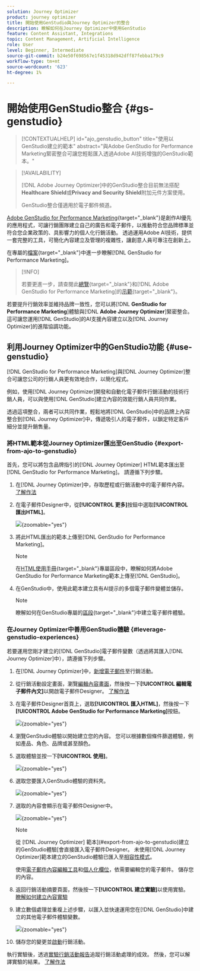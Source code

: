 ```yaml
---
solution: Journey Optimizer
product: journey optimizer
title: 開始使用GenStudio與Journey Optimizer的整合
description: 瞭解如何在Journey Optimizer中使用GenStudio
feature: Content Assistant, Integrations
topic: Content Management, Artificial Intelligence
role: User
level: Beginner, Intermediate
source-git-commit: b24e50f698567e1f45318d942dff87febba179c9
workflow-type: tm+mt
source-wordcount: '623'
ht-degree: 1%

---
```


# 開始使用GenStudio整合 {#gs-genstudio}

>[!CONTEXTUALHELP]
>id="ajo_genstudio_button"
>title="使用以GenStudio建立的範本"
>abstract="與Adobe GenStudio for Performance Marketing緊密整合可讓您輕鬆匯入透過Adobe AI技術增強的GenStudio範本。"

>[!AVAILABILITY]
>
>[!DNL Adobe Journey Optimizer]中的GenStudio整合目前無法搭配&#x200B;**Healthcare Shield**&#x200B;或&#x200B;**Privacy and Security Shield**&#x200B;附加元件方案使用。
>
>GenStudio整合僅適用於電子郵件頻道。

[Adobe GenStudio for Performance Marketing](https://business.adobe.com/products/genstudio-for-performance-marketing.html){target="_blank"}是創作AI優先的應用程式，可讓行銷團隊建立自己的廣告和電子郵件，以推動符合您品牌標準並符合您企業政策的、具影響力的個人化行銷活動。 透過運用Adobe AI技術，提供一套完整的工具，可簡化內容建立及管理的複雜性，讓創意人員可專注在創新上。

在專屬的[檔案](https://experienceleague.adobe.com/zh-hant/docs/genstudio-for-performance-marketing/user-guide/home){target="_blank"}中進一步瞭解[!DNL GenStudio for Performance Marketing]。

>[!INFO]
>
>若要更進一步，請查閱此[總覽](https://business.adobe.com/products/genstudio-for-performance-marketing.html#watch-overview){target="_blank"}和[!DNL Adobe GenStudio for Performance Marketing]的[示範](https://business.adobe.com/products/genstudio-for-performance-marketing.html#demo){target="_blank"}。

<!--To access the GenStudio integration in [!DNL Adobe Journey Optimizer] feature, users need to be granted the **xxx** permission. [Learn more](../administration/permissions.md)

>[!IMPORTANT]
>
>* Before starting using this capability, read out related [Guardrails and Limitations](#generative-guardrails).-->

若要提升行銷效率並維持品牌一致性，您可以將&#x200B;[!DNL **GenStudio for Performance Marketing**]&#x200B;體驗與&#x200B;[!DNL **Adobe Journey Optimizer**]&#x200B;緊密整合。 這可讓您運用[!DNL GenStudio]的AI支援內容建立以及[!DNL Journey Optimizer]的進階協調功能。

<!--![](../rn/assets/do-not-localize/genstudio.gif)-->

<!--Guardrails and limitations {#genstudio-guardrails}

General guidelines for using the GenStudio integration in [!DNL Adobe Journey Optimizer] for email generation are listed below:

See if guidelines/limitations such as the ones listed [here](gs-generative.md#generative-guardrails) for the AI Assistant can apply.

The following limitations apply to GenStudio integration in [!DNL Adobe Journey Optimizer]:-->

## 利用Journey Optimizer中的GenStudio功能 {#use-genstudio}

[!DNL GenStudio for Performance Marketing]與[!DNL Journey Optimizer]整合可讓您公司的行銷人員更有效地合作，以簡化程式。

例如，使用[!DNL Journey Optimizer]開發和自動化電子郵件行銷活動的技術行銷人員，可以與使用[!DNL GenStudio]建立內容的效能行銷人員共同作業。

透過這項整合，兩者可以共同作業，輕鬆地將[!DNL GenStudio]中的品牌上內容整合到[!DNL Journey Optimizer]中，傳遞吸引人的電子郵件，以鎖定特定客戶細分並提升銷售量。

### 將HTML範本從Journey Optimizer匯出至GenStudio {#export-from-ajo-to-genstudio}

首先，您可以將包含品牌指引的[!DNL Journey Optimizer] HTML範本匯出至[!DNL GenStudio for Performance Marketing]。 請遵循下列步驟。

1. 在[!DNL Journey Optimizer]中，存取歷程或行銷活動中的電子郵件內容。 [了解作法](../email/get-started-email-design.md#key-steps)

1. 在電子郵件Designer中，從&#x200B;**[!UICONTROL 更多]**&#x200B;按鈕中選取&#x200B;**[!UICONTROL 匯出HTML]**。

   ![](assets/genstudio-export-template.png){zoomable="yes"}

1. 將此HTML匯出的範本上傳至[!DNL GenStudio for Performance Marketing]。<!--Make sure you detect the fields that the generative AI uses to insert content in order to create an actionable template.-->

   >[!NOTE]
   >
   >在[HTML使用手冊](https://experienceleague.adobe.com/en/docs/genstudio-for-performance-marketing/user-guide/content/templates/use-templates#templates-from-ajo-and-marketo){target="_blank"}專屬區段中，瞭解如何將Adobe GenStudio for Performance Marketing範本上傳至[!DNL GenStudio]。

1. 在GenStudio中，使用此範本建立具有AI提示的多個電子郵件變體並儲存。

   >[!NOTE]
   >
   >瞭解如何在GenStudio專屬的[區段](https://experienceleague.adobe.com/en/docs/genstudio-for-performance-marketing/user-guide/create/create-email-experience){target="_blank"}中建立電子郵件體驗。

### 在Journey Optimizer中善用GenStudio體驗 {#leverage-genstudio-experiences}

若要運用您剛才建立的[!DNL GenStudio]電子郵件變數（透過將其匯入[!DNL Journey Optimizer]中），請遵循下列步驟。

1. 在[!DNL Journey Optimizer]中，[新增電子郵件](../email/create-email.md)至行銷活動。

1. 從行銷活動設定畫面，瀏覽[編輯內容畫面](../email/create-email.md#define-email-content)，然後按一下&#x200B;**[!UICONTROL 編輯電子郵件內文]**&#x200B;以開啟電子郵件Designer。 [了解作法](../email/get-started-email-design.md#key-steps)

1. 在電子郵件Designer首頁上，選取&#x200B;**[!UICONTROL 匯入HTML]**，然後按一下&#x200B;**[!UICONTROL Adobe GenStudio for Performance Marketing]**&#x200B;按鈕。

   ![](assets/genstudio-pem-import-email.png){zoomable="yes"}

1. 瀏覽GenStudio體驗以開始建立您的內容。 您可以根據數個條件篩選體驗，例如產品、角色、品牌或甚至顏色。

   <!--![](assets/genstudio-filter-experiences.png){zoomable="yes"}-->

1. 選取體驗並按一下&#x200B;**[!UICONTROL 使用]**。

   ![](assets/genstudio-use-experience.png){zoomable="yes"}

1. 選取您要匯入GenStudio體驗的資料夾。

   ![](assets/genstudio-choose-destination.png){zoomable="yes"}

1. 選取的內容會顯示在電子郵件Designer中。

   ![](assets/genstudio-email-content.png){zoomable="yes"}

   >[!NOTE]
   >
   >從 [!DNL Journey Optimizer] 範本](#export-from-ajo-to-genstudio)建立的GenStudio體驗[會直接匯入電子郵件Designer。 未使用[!DNL Journey Optimizer]範本建立的GenStudio體驗已匯入至[相容性模式](../email/existing-content.md)。

   使用[電子郵件內容編輯工具](../email/content-from-scratch.md)和[個人化欄位](../personalization/personalize.md)，依需要編輯您的電子郵件。 儲存您的內容。

1. 返回行銷活動摘要頁面，然後按一下&#x200B;**[!UICONTROL 建立實驗]**&#x200B;以使用實驗。 [瞭解如何建立內容實驗](../content-management/content-experiment.md)

   <!--![](assets/genstudio-create-experiment.png){zoomable="yes"}-->

1. 建立數個處理並重複上述步驟，以匯入並快速運用您在[!DNL GenStudio]中建立的其他電子郵件體驗變數。

   ![](assets/genstudio-define-treatments.png){zoomable="yes"}

1. 儲存您的變更並[啟動](../campaigns/review-activate-campaign.md)行銷活動。

執行實驗後，透過[實驗行銷活動報告](../reports/campaign-global-report-cja-experimentation.md)追蹤行銷活動處理的成效。 然後，您可以解譯實驗的結果。 [了解作法](../content-management/get-started-experiment.md#interpret-results)